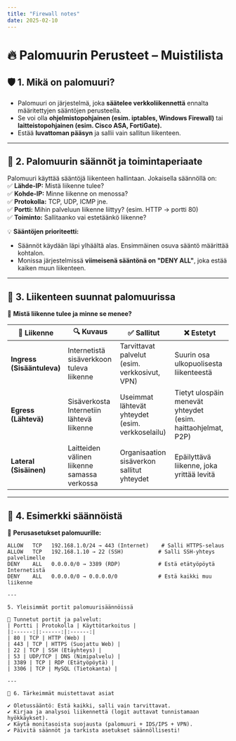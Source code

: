 ```yaml
---
title: "Firewall notes"
date: 2025-02-10
---
```



# 🔥 Palomuurin Perusteet – Muistilista

## 🛡️ 1. Mikä on palomuuri?
- Palomuuri on järjestelmä, joka **säätelee verkkoliikennettä** ennalta määritettyjen sääntöjen perusteella.
- Se voi olla **ohjelmistopohjainen (esim. iptables, Windows Firewall)** tai **laitteistopohjainen (esim. Cisco ASA, FortiGate).**
- Estää **luvattoman pääsyn** ja sallii vain sallitun liikenteen.

---

## 📜 2. Palomuurin säännöt ja toimintaperiaate  
Palomuuri käyttää sääntöjä liikenteen hallintaan. Jokaisella säännöllä on:  
✅ **Lähde-IP:** Mistä liikenne tulee?  
✅ **Kohde-IP:** Minne liikenne on menossa?  
✅ **Protokolla:** TCP, UDP, ICMP jne.  
✅ **Portti:** Mihin palveluun liikenne liittyy? (esim. HTTP → portti 80)  
✅ **Toiminto:** Sallitaanko vai estetäänkö liikenne?  

💡 **Sääntöjen prioriteetti:**  
- Säännöt käydään läpi ylhäältä alas. Ensimmäinen osuva sääntö määrittää kohtalon.  
- Monissa järjestelmissä **viimeisenä sääntönä on "DENY ALL"**, joka estää kaiken muun liikenteen.  

---

## 🔄 3. Liikenteen suunnat palomuurissa  
💬 **Mistä liikenne tulee ja minne se menee?**  

| 🔄 Liikenne | 🔍 Kuvaus | ✅ Sallitut | ❌ Estetyt |
|------------|----------|------------|------------|
| **Ingress (Sisääntuleva)** | Internetistä sisäverkkoon tuleva liikenne | Tarvittavat palvelut (esim. verkkosivut, VPN) | Suurin osa ulkopuolisesta liikenteestä |
| **Egress (Lähtevä)** | Sisäverkosta Internetiin lähtevä liikenne | Useimmat lähtevät yhteydet (esim. verkkoselailu) | Tietyt ulospäin menevät yhteydet (esim. haittaohjelmat, P2P) |
| **Lateral (Sisäinen)** | Laitteiden välinen liikenne samassa verkossa | Organisaation sisäverkon sallitut yhteydet | Epäilyttävä liikenne, joka yrittää levitä |

---

## 🔗 4. Esimerkki säännöistä  
📌 **Perusasetukset palomuurille:**  

```plaintext
ALLOW   TCP   192.168.1.0/24 → 443 (Internet)    # Salli HTTPS-selaus
ALLOW   TCP   192.168.1.10 → 22 (SSH)           # Salli SSH-yhteys palvelimelle
DENY    ALL   0.0.0.0/0 → 3389 (RDP)            # Estä etätyöpöytä Internetistä
DENY    ALL   0.0.0.0/0 → 0.0.0.0/0             # Estä kaikki muu liikenne

---

5. Yleisimmät portit palomuurisäännöissä

🔢 Tunnetut portit ja palvelut:
| Portti | Protokolla | Käyttötarkoitus |
|:------:|:------:|:------:|
| 80 | TCP | HTTP (Web) |
| 443 | TCP	| HTTPS (Suojattu Web) |
| 22 | TCP | SSH (Etäyhteys) |
| 53 | UDP/TCP | DNS (Nimipalvelu) |
| 3389 | TCP | RDP (Etätyöpöytä) |
| 3306 | TCP | MySQL (Tietokanta) |

---

📌 6. Tärkeimmät muistettavat asiat

✔ Oletussääntö: Estä kaikki, salli vain tarvittavat.
✔ Kirjaa ja analysoi liikennettä (logit auttavat tunnistamaan hyökkäykset).
✔ Käytä monitasoista suojausta (palomuuri + IDS/IPS + VPN).
✔ Päivitä säännöt ja tarkista asetukset säännöllisesti!
